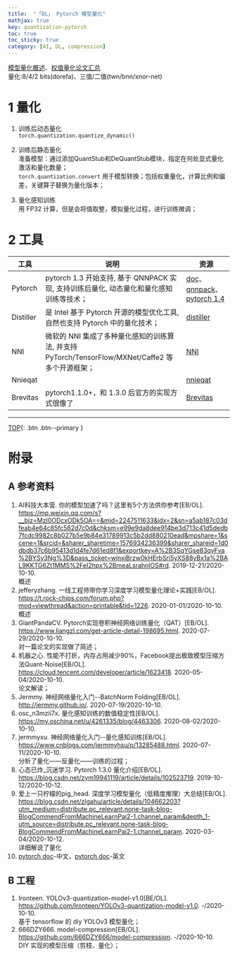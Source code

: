```yaml
---
title:  "「DL」 Pytorch 模型量化"
mathjax: true
key: quantization-pytorch
toc: true
toc_sticky: true
category: [AI, DL, compression]
---
```

<span id='head'></span>  
>
[模型量化概述](/ai/dl/compression/quantization)、[权值量化论文汇总](/ai/dl/compression/21/foundation#6-权值量化)     
量化:8/4/2 bits(dorefa)、三值/二值(twn/bnn/xnor-net)   

<!--more-->

# 1 量化
1. 训练后动态量化    
`torch.quantization.quantize_dynamic()`    

1. 训练后静态量化    
准备模型：通过添加QuantStub和DeQuantStub模块，指定在何处显式量化激活和量化数量；    
`torch.quantization.convert` 用于模型转换；包括权重量化，计算比例和偏差，关键算子替换为量化版本；     

1. 量化感知训练    
用 FP32 计算，但是会将值取整，模拟量化过程，进行训练微调；

# 2 工具

| 工具 | 说明 | 资源 |
| --- | --- | --- |
| Pytorch | pytorch 1.3 开始支持, 基于 QNNPACK 实现, 支持训练后量化, 动态量化和量化感知训练等技术；  | [doc](https://github.com/pytorch/glow/blob/master/docs/Quantization.md)、[qnnpack](https://github.com/pytorch/QNNPACK)、[pytorch 1.4](https://pytorch.apachecn.org/docs/1.4/88.html) |
| Distiller | 是 Intel 基于 Pytorch 开源的模型优化工具, 自然也支持 Pytorch 中的量化技术； | [distiller](https://github.com/NervanaSystems/distiller) |
| NNI | 微软的 NNI 集成了多种量化感知的训练算法, 并支持 PyTorch/TensorFlow/MXNet/Caffe2 等多个开源框架； | [NNI](https://github.com/microsoft/nni) |
| Nnieqat |  | [nnieqat](https://github.com/aovoc/nnieqat-pytorch) |   
| Brevitas | pytorch1.1.0+，和 1.3.0 后官方的实现方式很像了 | [Brevitas](https://github.com/Xilinx/brevitas) |


-------------------  
[TOP](#head){: .btn .btn--primary }


# 附录
## A 参考资料
1. AI科技大本营. 你的模型加速了吗？这里有5个方法供你参考[EB/OL]. <https://mp.weixin.qq.com/s?__biz=MzI0ODcxODk5OA==&mid=2247511633&idx=2&sn=a5ab187c03dfeab4e64c85fc562d7c0d&chksm=e99e9da8dee914be3d713c41d5dedb7fcdc9982c8b027b5e9b84e31789913c5b2dd880210ead&mpshare=1&scene=1&srcid=&sharer_sharetime=1576934236399&sharer_shareid=1d0dbdb37c6b95413d1d4fe7d61ed8f1&exportkey=A%2B3SqYGse83qyFva%2BYSy3Ng%3D&pass_ticket=winxjBrzw0kHErbSri5yXS88yBx1a%2BAL9KKTG6Zt1MMS%2FeI2hpx%2BmeaLsrahnlOS#rd>. 2019-12-21/2020-10-10.    
概述    
1. jefferyzhang. 一线工程师带你学习深度学习模型量化理论+实践[EB/OL]. <https://t.rock-chips.com/forum.php?mod=viewthread&action=printable&tid=1226>. 2020-01-01/2020-10-10.    
概述   
1. GiantPandaCV. Pytorch实现卷积神经网络训练量化（QAT）[EB/OL]. <https://www.liangzl.com/get-article-detail-198695.html>. 2020-07-29/2020-10-10.    
对一篇论文的实现做了简述；     
1. 机器之心. 性能不打折，内存占用减少90%，Facebook提出极致模型压缩方法Quant-Noise[EB/OL]. <https://cloud.tencent.com/developer/article/1623418>. 2020-05-04/2020-10-10.     
论文解读；      
1. Jermmy. 神经网络量化入门--BatchNorm Folding[EB/OL]. <http://jermmy.github.io/>. 2020-07-19/2020-10-10.     
1. osc_n3mzii7x. 量化感知训练的数值稳定性[EB/OL]. <https://my.oschina.net/u/4261335/blog/4463306>. 2020-08-02/2020-10-10.    
1. jermmyxu. 神经网络量化入门--量化感知训练[EB/OL]. <https://www.cnblogs.com/jermmyhsu/p/13285488.html>. 2020-07-11/2020-10-10.     
分析了量化——反量化——训练的过程；     
1. 心态已炸_沉迷学习. Pytorch 1.3.0 量化介绍[EB/OL]. <https://blog.csdn.net/zym19941119/article/details/102523719>. 2019-10-12/2020-10-12.    
1. 爱上一只柠檬的pig_head. 深度学习模型量化（低精度推理）大总结[EB/OL]. <https://blog.csdn.net/zlgahu/article/details/104662203?utm_medium=distribute.pc_relevant.none-task-blog-BlogCommendFromMachineLearnPai2-1.channel_param&depth_1-utm_source=distribute.pc_relevant.none-task-blog-BlogCommendFromMachineLearnPai2-1.channel_param>. 2020-03-04/2020-10-12.   
详细解说了量化    
1. [pytorch doc](https://www.geek-book.com/src/docs/pytorch/pytorch/pytorch.org/docs/stable/quantization.html)-中文，[pytorch doc](https://pytorch.org/tutorials/intermediate/dynamic_quantization_bert_tutorial.html)-英文   


## B 工程
1. Ironteen. YOLOv3-quantization-model-v1.0[BE/OL]. <https://github.com/Ironteen/YOLOv3-quantization-model-v1.0>. -/2020-10-10.      
基于 tensorflow 的 diy YOLOv3 模型量化；    
1. 666DZY666. model-compression[EB/OL]. <https://github.com/666DZY666/model-compression>. -/2020-10-10.     
DIY 实现的模型压缩（剪枝、量化）；     
